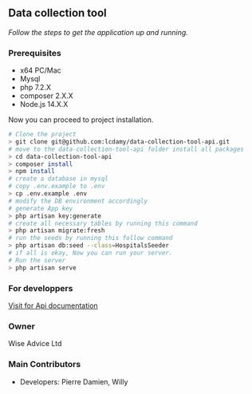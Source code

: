 ## Data collection tool ##
*Follow the steps to get the application up and running.*

### Prerequisites ###
* x64 PC/Mac
* Mysql
* php 7.2.X
* composer 2.X.X
* Node.js 14.X.X

Now you can proceed to project installation.
```bash
# Clone the project
> git clone git@github.com:lcdamy/data-collection-tool-api.git
# move to the data-collection-tool-api folder install all packages
> cd data-collection-tool-api
> composer install
> npm install
# create a database in mysql 
# copy .env.example to .env
> cp .env.example .env
# modify the DB environment accordingly
# generate App key 
> php artisan key:generate
# create all necessary tables by running this command
> php artisan migrate:fresh
# run the seeds by running this follow command
> php artisan db:seed --class=HospitalsSeeder
# if all is okay, Now you can run your server.
# Run the server
> php artisan serve
```   
### For developpers ###
[Visit for Api documentation](http://127.0.0.1:8000/docs/)
### Owner ###
Wise Advice Ltd

### Main Contributors ##
* Developers: Pierre Damien, Willy

